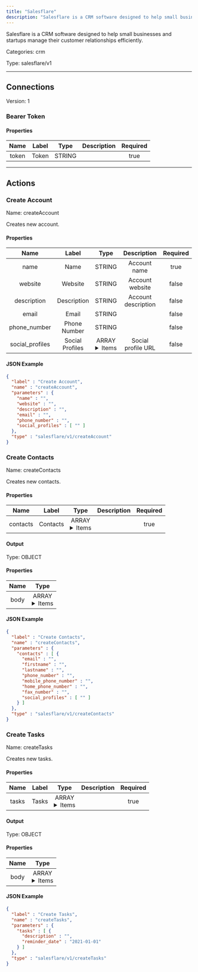 ```yaml
---
title: "Salesflare"
description: "Salesflare is a CRM software designed to help small businesses and startups manage their customer relationships efficiently."
---
```


Salesflare is a CRM software designed to help small businesses and startups manage their customer relationships efficiently.


Categories: crm


Type: salesflare/v1

<hr />



## Connections

Version: 1


### Bearer Token

#### Properties

|      Name       |      Label     |     Type     |     Description     | Required |
|:---------------:|:--------------:|:------------:|:-------------------:|:--------:|
| token | Token | STRING |  | true |





<hr />



## Actions


### Create Account
Name: createAccount

Creates new account.

#### Properties

|      Name       |      Label     |     Type     |     Description     | Required |
|:---------------:|:--------------:|:------------:|:-------------------:|:--------:|
| name | Name | STRING | Account name | true |
| website | Website | STRING | Account website | false |
| description | Description | STRING | Account description | false |
| email | Email | STRING |  | false |
| phone_number | Phone Number | STRING |  | false |
| social_profiles | Social Profiles | ARRAY <details> <summary> Items </summary> [STRING] </details> | Social profile URL | false |


#### JSON Example
```json
{
  "label" : "Create Account",
  "name" : "createAccount",
  "parameters" : {
    "name" : "",
    "website" : "",
    "description" : "",
    "email" : "",
    "phone_number" : "",
    "social_profiles" : [ "" ]
  },
  "type" : "salesflare/v1/createAccount"
}
```


### Create Contacts
Name: createContacts

Creates new contacts.

#### Properties

|      Name       |      Label     |     Type     |     Description     | Required |
|:---------------:|:--------------:|:------------:|:-------------------:|:--------:|
| contacts | Contacts | ARRAY <details> <summary> Items </summary> [{STRING\(email), STRING\(firstname), STRING\(lastname), STRING\(phone_number), STRING\(mobile_phone_number), STRING\(home_phone_number), STRING\(fax_number), [STRING]\(social_profiles)}] </details> |  | true |


#### Output



Type: OBJECT


#### Properties

|     Name     |     Type     |
|:------------:|:------------:|
| body | ARRAY <details> <summary> Items </summary> [{INTEGER\(id)}] </details> |




#### JSON Example
```json
{
  "label" : "Create Contacts",
  "name" : "createContacts",
  "parameters" : {
    "contacts" : [ {
      "email" : "",
      "firstname" : "",
      "lastname" : "",
      "phone_number" : "",
      "mobile_phone_number" : "",
      "home_phone_number" : "",
      "fax_number" : "",
      "social_profiles" : [ "" ]
    } ]
  },
  "type" : "salesflare/v1/createContacts"
}
```


### Create Tasks
Name: createTasks

Creates new tasks.

#### Properties

|      Name       |      Label     |     Type     |     Description     | Required |
|:---------------:|:--------------:|:------------:|:-------------------:|:--------:|
| tasks | Tasks | ARRAY <details> <summary> Items </summary> [{STRING\(description), DATE\(reminder_date)}] </details> |  | true |


#### Output



Type: OBJECT


#### Properties

|     Name     |     Type     |
|:------------:|:------------:|
| body | ARRAY <details> <summary> Items </summary> [{INTEGER\(id)}] </details> |




#### JSON Example
```json
{
  "label" : "Create Tasks",
  "name" : "createTasks",
  "parameters" : {
    "tasks" : [ {
      "description" : "",
      "reminder_date" : "2021-01-01"
    } ]
  },
  "type" : "salesflare/v1/createTasks"
}
```




